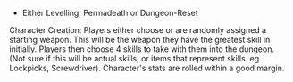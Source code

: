 - Either Levelling, Permadeath or Dungeon-Reset

Character Creation:
Players either choose or are randomly assigned a starting weapon. This will be the weapon they have the greatest skill in initially.
Players then choose 4 skills to take with them into the dungeon. (Not sure if this will be actual skills, or items that represent skills. eg Lockpicks, Screwdriver).
Character's stats are rolled within a good margin.
